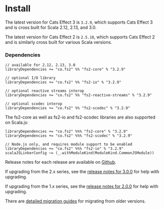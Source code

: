# Install

The latest version for Cats Effect 3 is `3.2.9`, which supports Cats Effect 3 and is cross built for Scala 2.12, 2.13, and 3.0.

The latest version for Cats Effect 2 is `2.5.10`, which supports Cats Effect 2 and is similarly cross built for various Scala versions.

### Dependencies <!-- {docsify-ignore} -->

```
// available for 2.12, 2.13, 3.0
libraryDependencies += "co.fs2" %% "fs2-core" % "3.2.9"

// optional I/O library
libraryDependencies += "co.fs2" %% "fs2-io" % "3.2.9"

// optional reactive streams interop
libraryDependencies += "co.fs2" %% "fs2-reactive-streams" % "3.2.9"

// optional scodec interop
libraryDependencies += "co.fs2" %% "fs2-scodec" % "3.2.9"
```

The fs2-core as well as fs2-io and fs2-scodec libraries are also supported on Scala.js:

```
libraryDependencies += "co.fs2" %%% "fs2-core" % "3.2.9"
libraryDependencies += "co.fs2" %%% "fs2-scodec" % "3.2.9"

// Node.js only, and requires module support to be enabled
libraryDependencies += "co.fs2" %%% "fs2-io" % "3.2.9"
scalaJSLinkerConfig ~= (_.withModuleKind(ModuleKind.CommonJSModule)) 
```

Release notes for each release are available on [Github](https://github.com/typelevel/fs2/releases/).

If upgrading from the 2.x series, see the [release notes for 3.0.0](https://github.com/typelevel/fs2/releases/tag/v3.0.0) for help with upgrading.

If upgrading from the 1.x series, see the [release notes for 2.0.0](https://github.com/typelevel/fs2/releases/tag/v2.0.0) for help with upgrading.

There are [detailed migration guides](https://github.com/typelevel/fs2/blob/main/docs/) for migrating from older versions.
